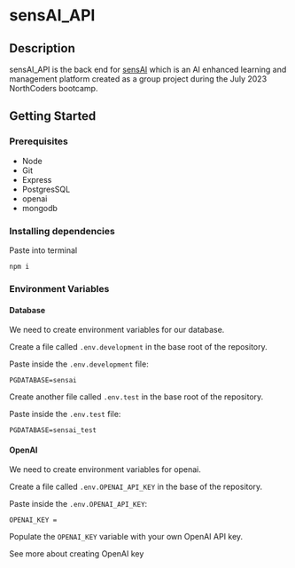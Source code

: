 # sensAI_API
## Description
sensAI_API is the back end for [sensAI](https://github.com/RonaldB123/sensAI) which is an AI enhanced learning and management platform created as a group project during the July 2023 NorthCoders bootcamp.

## Getting Started
### Prerequisites
- Node
- Git
- Express
- PostgresSQL
- openai
- mongodb

### Installing dependencies
Paste into terminal
```
npm i
```

### Environment Variables
#### Database
We need to create environment variables for our database.

Create a file called `.env.development` in the base root of the repository.

Paste inside the `.env.development` file:

```
PGDATABASE=sensai
```

Create another file called `.env.test` in the base root of the repository.

Paste inside the `.env.test` file:

```
PGDATABASE=sensai_test
```

#### OpenAI

We need to create environment variables for openai.

Create a file called `.env.OPENAI_API_KEY` in the base of the repository.

Paste inside the `.env.OPENAI_API_KEY`:

```
OPENAI_KEY =
```

Populate the `OPENAI_KEY` variable with your own OpenAI API key.

See more about creating OpenAI key
